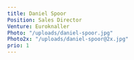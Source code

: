```yaml
---
title: Daniel Spoor
Position: Sales Director
Venture: Euroknaller
Photo: "/uploads/daniel-spoor.jpg"
Photo2x: "/uploads/daniel-spoor@2x.jpg"
prio: 1
---
```


